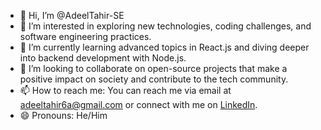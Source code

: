 - 👋 Hi, I’m @AdeelTahir-SE
- 👀 I’m interested in exploring new technologies, coding challenges, and software engineering practices.
- 🌱 I’m currently learning advanced topics in React.js and diving deeper into backend development with Node.js.
- 💞️ I’m looking to collaborate on open-source projects that make a positive impact on society and contribute to the tech community.
- 📫 How to reach me: You can reach me via email at adeeltahir6a@gmail.com or connect with me on [LinkedIn](https://www.linkedin.com/in/adeeltahir-se/).
- 😄 Pronouns: He/Him


<!---
AdeelTahir-SE/AdeelTahir-SE is a ✨ special ✨ repository because its `README.md` (this file) appears on your GitHub profile.
You can click the Preview link to take a look at your changes.
--->
